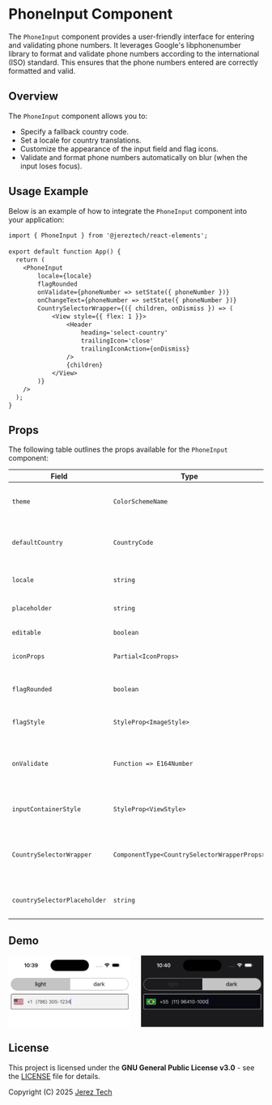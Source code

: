 # PhoneInput Component

The `PhoneInput` component provides a user-friendly interface for entering and validating phone numbers. It leverages Google's libphonenumber library to format and validate phone numbers according to the international (ISO) standard. This ensures that the phone numbers entered are correctly formatted and valid.

## Overview

The `PhoneInput` component allows you to:
- Specify a fallback country code.
- Set a locale for country translations.
- Customize the appearance of the input field and flag icons.
- Validate and format phone numbers automatically on blur (when the input loses focus).

## Usage Example

Below is an example of how to integrate the `PhoneInput` component into your application:

```tsx
import { PhoneInput } from '@jereztech/react-elements';

export default function App() {
  return (
    <PhoneInput
        locale={locale}
        flagRounded
        onValidate={phoneNumber => setState({ phoneNumber })}
        onChangeText={phoneNumber => setState({ phoneNumber })}
        CountrySelectorWrapper={({ children, onDismiss }) => (
            <View style={{ flex: 1 }}>
                <Header
                    heading='select-country'
                    trailingIcon='close'
                    trailingIconAction={onDismiss}
                />
                {children}
            </View>
        )}
    />
  );
}
```

## Props

The following table outlines the props available for the `PhoneInput` component:

| Field                 | Type                                  | Default | Description                                                                                                                  |
|-----------------------|---------------------------------------|---------|------------------------------------------------------------------------------------------------------------------------------|
| `theme`               | `ColorSchemeName`                     | `'light'`  | The user's preferred color scheme (e.g. Dark Mode).                                                                         |
| `defaultCountry`      | `CountryCode`                         | `'US'`  | The fallback CountryCode used when no country is selected.                                                                  |
| `locale`              | `string`                              | `'en-US'`  | Locale for country translations.                                                                                           |
| `placeholder`         | `string`                              | `'Phone Number'`  | Placeholder text for the TextInput.                                                                                        |
| `editable`            | `boolean`                             | `'true'`  | If false, disables the TextInput.                                                                                          |
| `iconProps`           | `Partial<IconProps>`                  | _None_  | Optional props to customize the Icon.                                                                                      |
| `flagRounded`         | `boolean`                             | `'false'`  | If true, displays the country flags in a circular shape.                                                                   |
| `flagStyle`           | `StyleProp<ImageStyle>`               | _None_  | Overrides the default style for the flag image.                                                                            |
| `onValidate`              | `Function => E164Number` | _None_  | Validates and returns the phone number in international format when loses focus. |
| `inputContainerStyle` | `StyleProp<ViewStyle>`                | _None_  | Overrides the container style for the TextInput.                                                                           |
| `CountrySelectorWrapper` | `ComponentType<CountrySelectorWrapperProps>`                | `SafeAreaView`  | An optional wrapper component to render inside the Modal for the CountrySelector.                                                                           |
| `countrySelectorPlaceholder` | `string`                | `'Select a country...'`  | Custom placeholder for the CountrySelector.                                                                           |

## Demo

<div style="display: flex; justify-content: space-between; align-items: center;">
  <img src="../../assets/images/demo/phone-light.png" style="width: 48%;"/>
  <img src="../../assets/images/demo/phone-dark.png" style="width: 48%;"/>
</div>

## License

This project is licensed under the **GNU General Public License v3.0** - see the [LICENSE](../../../LICENSE) file for details.

Copyright (C) 2025 [Jerez Tech](https://jereztech.com)